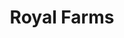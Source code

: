 ---
title: "Royal Farms"
url: /halethorpe/royal-farms-washington-boulevard-2/
shop: Lebensmittel
---